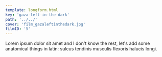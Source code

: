 ```yaml
---
template: longform.html
key: 'gaza-left-in-the-dark'
path: '../../'
cover: 'film_gazaleftinthedark.jpg'
filmID: '5'
---
```


Lorem ipsum dolor sit amet and I don't know the rest, let's add some anatomical things in latin: sulcus tendinis musculis flexoris halucis longi.